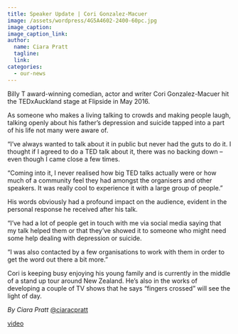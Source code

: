 ```yaml
---
title: Speaker Update | Cori Gonzalez-Macuer
image: /assets/wordpress/4G5A4602-2400-60pc.jpg
image_caption:
image_caption_link:
author:
  name: Ciara Pratt
  tagline:
  link:
categories:
  - our-news
---
```


Billy T award-winning comedian, actor and writer Cori Gonzalez-Macuer hit the TEDxAuckland stage at Flipside in May 2016.

As someone who makes a living talking to crowds and making people laugh, talking openly about his father’s depression and suicide tapped into a part of his life not many were aware of.

“I’ve always wanted to talk about it in public but never had the guts to do it. I thought if I agreed to do a TED talk about it, there was no backing down – even though I came close a few times.

“Coming into it, I never realised how big TED talks actually were or how much of a community feel they had amongst the organisers and other speakers. It was really cool to experience it with a large group of people.”

His words obviously had a profound impact on the audience, evident in the personal response he received after his talk.

“I’ve had a lot of people get in touch with me via social media saying that my talk helped them or that they’ve showed it to someone who might need some help dealing with depression or suicide.

“I was also contacted by a few organisations to work with them in order to get the word out there a bit more.”

Cori is keeping busy enjoying his young family and is currently in the middle of a stand up tour around New Zealand. He’s also in the works of developing a couple of TV shows that he says “fingers crossed” will see the light of day.

*By Ciara Pratt* [@ciaracpratt](https://twitter.com/ciaracpratt)

[video](https://www.youtube.com/watch?v=DmDwJPAIjmw)

